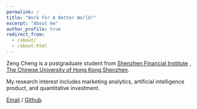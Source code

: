 ```yaml
---
permalink: /
title: "Work For A Better World!"
excerpt: "About me"
author_profile: true
redirect_from: 
  - /about/
  - /about.html
---
```


Zeng Cheng is a postgraduate student from [Shenzhen Financial Institute](https://sfi.cuhk.edu.cn/) , [The Chinese University of Hong Kong,Shenzhen](https://www.cuhk.edu.cn/en).

My research interest includes marketing analytics, artificial intelligence product, and quantitative investment.

[Email](chengzeng1@link.cuhk.edu.cn) / [Github]([https://github.com/QiuDi233](https://github.com/Wayne-Zeng0625)).



